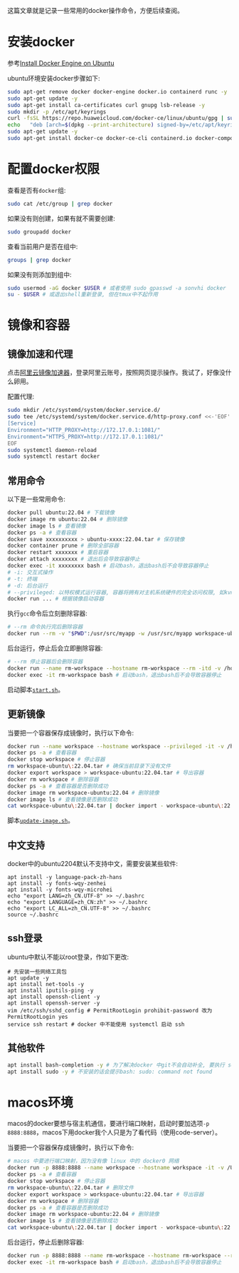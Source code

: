 这篇文章就是记录一些常用的docker操作命令，方便后续查阅。

# 安装docker

参考[Install Docker Engine on Ubuntu](https://docs.docker.com/engine/install/ubuntu/)

ubuntu环境安装docker步骤如下:
```sh
sudo apt-get remove docker docker-engine docker.io containerd runc -y
sudo apt-get update -y
sudo apt-get install ca-certificates curl gnupg lsb-release -y
sudo mkdir -p /etc/apt/keyrings
curl -fsSL https://repo.huaweicloud.com/docker-ce/linux/ubuntu/gpg | sudo gpg --dearmor -o /etc/apt/keyrings/docker.gpg
echo   "deb [arch=$(dpkg --print-architecture) signed-by=/etc/apt/keyrings/docker.gpg] https://repo.huaweicloud.com/docker-ce/linux/ubuntu $(lsb_release -cs) stable" | sudo tee /etc/apt/sources.list.d/docker.list > /dev/null
sudo apt-get update -y
sudo apt-get install docker-ce docker-ce-cli containerd.io docker-compose-plugin -y
```

# 配置docker权限

查看是否有`docker`组:
```sh
sudo cat /etc/group | grep docker
```

如果没有则创建，如果有就不需要创建:
```sh
sudo groupadd docker
```

查看当前用户是否在组中:
```sh
groups | grep docker
```

如果没有则添加到组中:
```sh
sudo usermod -aG docker $USER # 或者使用 sudo gpasswd -a sonvhi docker
su - $USER # 或退出shell重新登录, 但在tmux中不起作用
```

# 镜像和容器

## 镜像加速和代理

点击[阿里云镜像加速器](https://cr.console.aliyun.com/cn-hangzhou/instances/mirrors)，登录阿里云账号，按照网页提示操作。我试了，好像没什么卵用。

配置代理:
```sh
sudo mkdir /etc/systemd/system/docker.service.d/
sudo tee /etc/systemd/system/docker.service.d/http-proxy.conf <<-'EOF'
[Service]
Environment="HTTP_PROXY=http://172.17.0.1:1081/"
Environment="HTTPS_PROXY=http://172.17.0.1:1081/"
EOF
sudo systemctl daemon-reload
sudo systemctl restart docker
```

## 常用命令

以下是一些常用命令:
```sh
docker pull ubuntu:22.04 # 下载镜像
docker image rm ubuntu:22.04 # 删除镜像
docker image ls # 查看镜像
docker ps -a # 查看容器
docker save xxxxxxxxxx > ubuntu-xxxx:22.04.tar # 保存镜像
docker container prune # 删除全部容器
docker restart xxxxxxx # 重启容器
docker attach xxxxxxxx # 退出后会导致容器停止
docker exec -it xxxxxxxx bash # 启动bash，退出bash后不会导致容器停止
# -i: 交互式操作
# -t: 终端
# -d: 后台运行
# --privileged: 以特权模式运行容器, 容器将拥有对主机系统硬件的完全访问权限, 如kvm
docker run ... # 根据镜像启动容器
```

执行`gcc`命令后立刻删除容器:
```sh
# --rm 命令执行完后删除容器
docker run --rm -v "$PWD":/usr/src/myapp -w /usr/src/myapp workspace-ubuntu:22.04 /bin/gcc -v
```

后台运行，停止后会立即删除容器:
```sh
# --rm 停止容器后会删除容器
docker run --name rm-workspace --hostname rm-workspace --rm -itd -v /home/sonvhi/chenxiaosong:/home/sonvhi/chenxiaosong -w /home/sonvhi/chenxiaosong workspace-ubuntu:22.04 bash
docker exec -it rm-workspace bash # 启动bash，退出bash后不会导致容器停止
```

启动脚本[`start.sh`](https://gitee.com/chenxiaosonggitee/blog/blob/master/src/docker/start.sh)。

## 更新镜像

当要把一个容器保存成镜像时，执行以下命令:
```sh
docker run --name workspace --hostname workspace --privileged -it -v /home/sonvhi/chenxiaosong:/home/sonvhi/chenxiaosong -w /home/sonvhi/chenxiaosong workspace-ubuntu:22.04 bash # 前台运行，停止后不删除容器
docker ps -a # 查看容器
docker stop workspace # 停止容器
rm workspace-ubuntu\:22.04.tar # 确保当前目录下没有文件
docker export workspace > workspace-ubuntu:22.04.tar # 导出容器
docker rm workspace # 删除容器
docker ps -a # 查看容器是否删除成功
docker image rm workspace-ubuntu:22.04 # 删除镜像
docker image ls # 查看镜像是否删除成功
cat workspace-ubuntu\:22.04.tar | docker import - workspace-ubuntu\:22.04 # 导入镜像
```

脚本[`update-image.sh`](https://gitee.com/chenxiaosonggitee/blog/blob/master/src/docker/update-image.sh)。

## 中文支持

docker中的ubuntu2204默认不支持中文，需要安装某些软件:
```shell
apt install -y language-pack-zh-hans
apt install -y fonts-wqy-zenhei
apt install -y fonts-wqy-microhei
echo "export LANG=zh_CN.UTF-8" >> ~/.bashrc
echo "export LANGUAGE=zh_CN:zh" >> ~/.bashrc
echo "export LC_ALL=zh_CN.UTF-8" >> ~/.bashrc
source ~/.bashrc
```

## ssh登录

ubuntu中默认不能以root登录，作如下更改:
```shell
# 先安装一些网络工具包
apt update -y
apt install net-tools -y
apt install iputils-ping -y
apt install openssh-client -y
apt install openssh-server -y
vim /etc/ssh/sshd_config # PermitRootLogin prohibit-password 改为 PermitRootLogin yes
service ssh restart # docker 中不能使用 systemctl 启动 ssh
```

## 其他软件

```sh
apt install bash-completion -y # 为了解决docker 中git不会自动补全, 要执行 source /usr/share/bash-completion/completions/git（一般放到.bash_profile中）
apt install sudo -y # 不安装的话会提示bash: sudo: command not found
```

# macos环境

macos的docker要想与宿主机通信，要进行端口映射，启动时要加选项`-p 8888:8888`，macos下用docker我个人只是为了看代码（使用code-server）。

当要把一个容器保存成镜像时，执行以下命令:
```sh
# macos 中要进行端口映射，因为没有像 linux 中的 docker0 网络
docker run -p 8888:8888 --name workspace --hostname workspace -it -v /Users/sonvhi/chenxiaosong:/home/sonvhi/chenxiaosong -w /home/sonvhi/chenxiaosong workspace-ubuntu:22.04 bash # 前台运行
docker ps -a # 查看容器
docker stop workspace # 停止容器
rm workspace-ubuntu\:22.04.tar # 删除文件
docker export workspace > workspace-ubuntu:22.04.tar # 导出容器
docker rm workspace # 删除容器
docker ps -a # 查看容器是否删除成功
docker image rm workspace-ubuntu:22.04 # 删除镜像
docker image ls # 查看镜像是否删除成功
cat workspace-ubuntu\:22.04.tar | docker import - workspace-ubuntu\:22.04 # 导入镜像
```

后台运行，停止后删除容器:
```sh
docker run -p 8888:8888 --name rm-workspace --hostname rm-workspace --rm -itd -v /Users/sonvhi/chenxiaosong:/home/sonvhi/chenxiaosong -w /home/sonvhi/chenxiaosong workspace-ubuntu:22.04 bash # 后台运行
docker exec -it rm-workspace bash # 启动bash，退出bash后不会导致容器停止
```